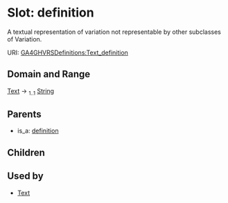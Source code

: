
# Slot: definition


A textual representation of variation not representable by other subclasses of Variation.

URI: [GA4GHVRSDefinitions:Text_definition](GA4GHVRSDefinitionsText_definition)


## Domain and Range

[Text](Text.md) &#8594;  <sub>1..1</sub> [String](types/String.md)

## Parents

 *  is_a: [definition](definition.md)

## Children


## Used by

 * [Text](Text.md)
